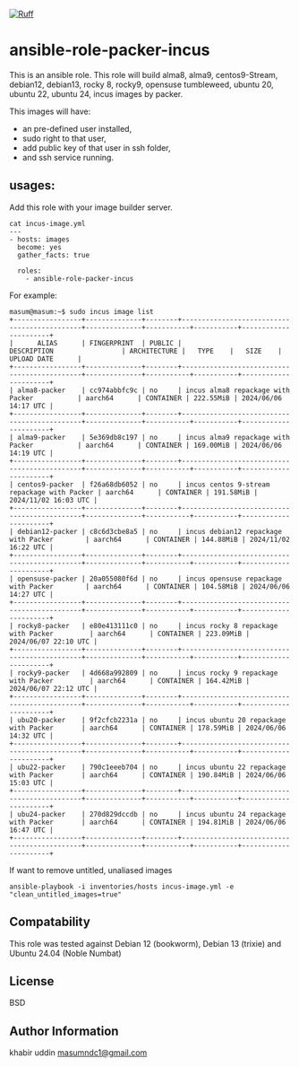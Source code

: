 [![Ruff](https://github.com/masumndc1/ansible-role-packer-incus/actions/workflows/ruff-ubuntu.yml/badge.svg)](https://github.com/masumndc1/ansible-role-packer-incus/actions/workflows/ruff-ubuntu.yml)

# ansible-role-packer-incus

This is an ansible role. This role will build alma8, alma9, centos9-Stream,
debian12, debian13, rocky 8, rocky9, opensuse tumbleweed, ubuntu 20, ubuntu 22,
ubuntu 24, incus images by packer.

This images will have:
  - an pre-defined user installed,
  - sudo right to that user,
  - add public key of that user in ssh folder,
  - and ssh service running.

## usages:
Add this role with your image builder server.

```
cat incus-image.yml
---
- hosts: images
  become: yes
  gather_facts: true

  roles:
    - ansible-role-packer-incus
```

For example:

```
masum@masum:~$ sudo incus image list
+-----------------+--------------+--------+---------------------------------------------+--------------+-----------+-----------+----------------------+
|      ALIAS      | FINGERPRINT  | PUBLIC |                 DESCRIPTION                 | ARCHITECTURE |   TYPE    |   SIZE    |     UPLOAD DATE      |
+-----------------+--------------+--------+---------------------------------------------+--------------+-----------+-----------+----------------------+
| alma8-packer    | cc974abbfc9c | no     | incus alma8 repackage with Packer           | aarch64      | CONTAINER | 222.55MiB | 2024/06/06 14:17 UTC |
+-----------------+--------------+--------+---------------------------------------------+--------------+-----------+-----------+----------------------+
| alma9-packer    | 5e369db8c197 | no     | incus alma9 repackage with Packer           | aarch64      | CONTAINER | 169.00MiB | 2024/06/06 14:19 UTC |
+-----------------+--------------+--------+---------------------------------------------+--------------+-----------+-----------+----------------------+
| centos9-packer  | f26a68db6052 | no     | incus centos 9-stream repackage with Packer | aarch64      | CONTAINER | 191.58MiB | 2024/11/02 16:03 UTC |
+-----------------+--------------+--------+---------------------------------------------+--------------+-----------+-----------+----------------------+
| debian12-packer | c8c6d3cbe8a5 | no     | incus debian12 repackage with Packer        | aarch64      | CONTAINER | 144.88MiB | 2024/11/02 16:22 UTC |
+-----------------+--------------+--------+---------------------------------------------+--------------+-----------+-----------+----------------------+
| opensuse-packer | 20a055080f6d | no     | incus opensuse repackage with Packer        | aarch64      | CONTAINER | 104.58MiB | 2024/06/06 14:27 UTC |
+-----------------+--------------+--------+---------------------------------------------+--------------+-----------+-----------+----------------------+
| rocky8-packer   | e80e413111c0 | no     | incus rocky 8 repackage with Packer         | aarch64      | CONTAINER | 223.09MiB | 2024/06/07 22:10 UTC |
+-----------------+--------------+--------+---------------------------------------------+--------------+-----------+-----------+----------------------+
| rocky9-packer   | 4d668a992809 | no     | incus rocky 9 repackage with Packer         | aarch64      | CONTAINER | 164.42MiB | 2024/06/07 22:12 UTC |
+-----------------+--------------+--------+---------------------------------------------+--------------+-----------+-----------+----------------------+
| ubu20-packer    | 9f2cfcb2231a | no     | incus ubuntu 20 repackage with Packer       | aarch64      | CONTAINER | 178.59MiB | 2024/06/06 14:32 UTC |
+-----------------+--------------+--------+---------------------------------------------+--------------+-----------+-----------+----------------------+
| ubu22-packer    | 790c1eeeb704 | no     | incus ubuntu 22 repackage with Packer       | aarch64      | CONTAINER | 190.84MiB | 2024/06/06 15:03 UTC |
+-----------------+--------------+--------+---------------------------------------------+--------------+-----------+-----------+----------------------+
| ubu24-packer    | 270d829dccdb | no     | incus ubuntu 24 repackage with Packer       | aarch64      | CONTAINER | 194.81MiB | 2024/06/06 16:47 UTC |
+-----------------+--------------+--------+---------------------------------------------+--------------+-----------+-----------+----------------------+
```
If want to remove untitled, unaliased images

```
ansible-playbook -i inventories/hosts incus-image.yml -e "clean_untitled_images=true"
```

## Compatability
This role was tested against Debian 12 (bookworm), Debian 13 (trixie) and Ubuntu 24.04 (Noble Numbat)

## License
BSD

## Author Information
khabir uddin
masumndc1@gmail.com
